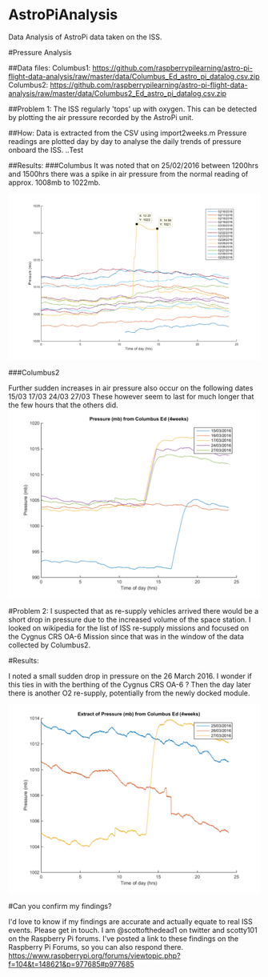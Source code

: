 # AstroPiAnalysis
Data Analysis of AstroPi data taken on the ISS.

#Pressure Analysis

##Data files: 
Columbus1: https://github.com/raspberrypilearning/astro-pi-flight-data-analysis/raw/master/data/Columbus_Ed_astro_pi_datalog.csv.zip
Columbus2: https://github.com/raspberrypilearning/astro-pi-flight-data-analysis/raw/master/data/Columbus2_Ed_astro_pi_datalog.csv.zip

##Problem 1:
The ISS regularly 'tops' up with oxygen. This can be detected by plotting the air pressure recorded by the AstroPi unit.

##How:
Data is extracted from the CSV using import2weeks.m
Pressure readings are plotted day by day to analyse the daily trends of pressure onboard the ISS.
..Test

##Results:
###Columbus
It was noted that on 25/02/2016 between 1200hrs and 1500hrs there was a spike in air pressure from the normal reading of approx. 1008mb to 1022mb.

![Figure 1](https://github.com/scotty3785/AstroPiAnalysis/blob/master/PressurePlot.png)

###Columbus2

Further sudden increases in air pressure also occur on the following dates
15/03
17/03
24/03
27/03
These however seem to last for much longer that the few hours that the others did.
![Figure 2](https://raw.githubusercontent.com/scotty3785/AstroPiAnalysis/master/Pressure%20(mb)%20from%20Columbus%20Ed%20(4weeks).png)

#Problem 2:
I suspected that as re-supply vehicles arrived there would be a short drop in pressure due to the increased volume of the space station. I looked on wikipedia for the list of ISS re-supply missions and focused on the Cygnus CRS OA-6 Mission since that was in the window of the data collected by Columbus2.

#Results:

I noted a small sudden drop in pressure on the 26 March 2016. I wonder if this ties in with the berthing of the Cygnus CRS OA-6 ? Then the day later there is another O2 re-supply, potentially from the newly docked module.

![Figure 3](https://raw.githubusercontent.com/scotty3785/AstroPiAnalysis/master/Extract%20of%20Pressure%20(mb)%20from%20Columbus%20Ed%20(4weeks).png)


#Can you confirm my findings?

I'd love to know if my findings are accurate and actually equate to real ISS events. Please get in touch.
I am @scottofthedead1 on twitter and scotty101 on the Raspberry Pi forums.
I've posted a link to these findings on the Raspberry Pi Forums, so you can also respond there.
https://www.raspberrypi.org/forums/viewtopic.php?f=104&t=148621&p=977685#p977685

